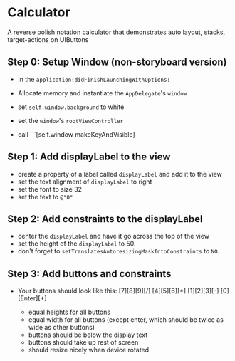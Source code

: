 # Calculator
A reverse polish notation calculator that demonstrates auto layout, stacks, target-actions on UIButtons

## Step 0: Setup Window (non-storyboard version)

- In the ```application:didFinishLaunchingWithOptions:```

 - Allocate memory and instantiate the ```AppDelegate```'s ```window```
 - set ```self.window.background``` to white
 - set the ```window```'s ```rootViewController```
 - call ```[self.window makeKeyAndVisible] 

## Step 1: Add displayLabel to the view

- create a property of a label called ```displayLabel``` and add it to the view
- set the text alignment of ```displayLabel``` to right
- set the font to size 32
- set the text to ```@"0"```

## Step 2: Add constraints to the displayLabel

- center the ```displayLabel``` and have it go across the top of the view
- set the height of the ```displayLabel``` to 50.
- don't forget to ```setTranslatesAutoresizingMaskIntoConstraints``` to ```NO```.

## Step 3: Add buttons and constraints

- Your buttons should look like this:
[7][8][9][/]
[4][5][6][*]
[1][2][3][-]
[0][Enter][+]

	- equal heights for all buttons
	- equal width for all buttons (except enter, which should be twice as wide as other buttons)
	- buttons should be below the display text
	- buttons should take up rest of screen
	- should resize nicely when device rotated





